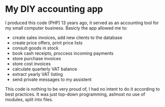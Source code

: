 # My DIY accounting app

I produced this code (PHP) 13 years ago, it served as an accounting tool for my small computer business. 
Basicly the app allowed me to:
- create sales invoices, add new clients to the database
- create price offers, print price lists
- consult goods in stock
- book cash receipts, proccess incoming payments
- store purchase invoices
- store cost invoices
- calculate quarterly VAT balance
- extract yearly VAT listing
- send private messages to my assistent

This code is nothing to be very proud of, I had no intent to do it according to best practices. It was just top-down programming, aslmost no use of modules, split into files.
